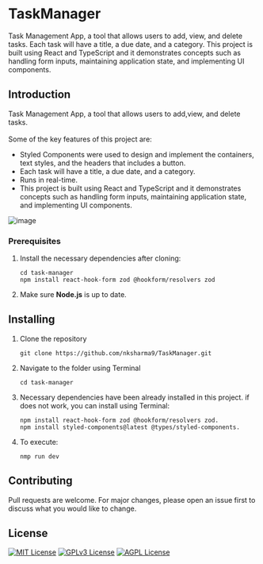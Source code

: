 # TaskManager

Task Management App, a tool that allows users to add,
view, and delete tasks. Each task will have a title, a due date, and a category. This project is
built using React and TypeScript and it demonstrates concepts such as handling form inputs,
maintaining application state, and implementing UI components.

## Introduction
Task Management App, a tool that allows users to add,view, and delete tasks.<br> <br>
Some of the key features of this project are: <br>
  * Styled Components were used to design and implement the containers, text styles, and the headers that includes a button.
  * Each task will have a title, a due date, and a category.
  * Runs in real-time.
  * This project is built using React and TypeScript and it demonstrates concepts such as handling form inputs, maintaining application state, and implementing UI components.

![image](https://github.com/oTitanium/TaskManager/assets/65146925/c67e28a3-f333-4323-aa4d-05b560da1d4e)



### Prerequisites

1. Install the necessary dependencies after cloning:
   ```
   cd task-manager
   npm install react-hook-form zod @hookform/resolvers zod
   ```
2. Make sure <b> Node.js</b> is up to date.


## Installing

1. Clone the repository
   ```
   git clone https://github.com/nksharma9/TaskManager.git
   ```
2. Navigate to the folder using Terminal
   ```
   cd task-manager
   ```
3. Necessary dependencies have been already installed in this project. if does not work, you can install using Terminal:
   ```
   npm install react-hook-form zod @hookform/resolvers zod.
   npm install styled-components@latest @types/styled-components.
   ```
4. To execute:
   ```
   nmp run dev
   ```

## Contributing

Pull requests are welcome. For major changes, please open an issue first to discuss what you would like to change.

## License

[![MIT License](https://img.shields.io/badge/License-MIT-green.svg)](https://choosealicense.com/licenses/mit/)
[![GPLv3 License](https://img.shields.io/badge/License-GPL%20v3-yellow.svg)](https://opensource.org/licenses/)
[![AGPL License](https://img.shields.io/badge/license-AGPL-blue.svg)](http://www.gnu.org/licenses/agpl-3.0)
